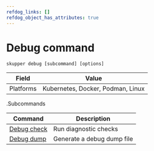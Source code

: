 ```yaml
---
refdog_links: []
refdog_object_has_attributes: true
---
```


# Debug command

~~~ shell
skupper debug [subcommand] [options]
~~~

| Field       | Value |
|------------|-------|
| Platforms  | Kubernetes, Docker, Podman, Linux |

.Subcommands

| Command | Description |
|---------|-------------|
| [Debug check]({{site_prefix}}/commands/debug/check.html) | Run diagnostic checks |
| [Debug dump]({{site_prefix}}/commands/debug/dump.html) | Generate a debug dump file |
